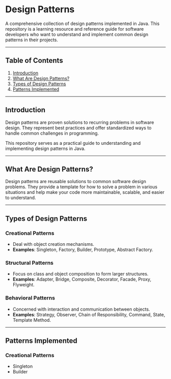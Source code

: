 # **Design Patterns**
A comprehensive collection of design patterns implemented in Java. This repository is a learning resource and reference guide for software developers who want to understand and implement common design patterns in their projects.

---

## **Table of Contents**
1. [Introduction](#introduction)
2. [What Are Design Patterns?](#what-are-design-patterns)
3. [Types of Design Patterns](#types-of-design-patterns)
4. [Patterns Implemented](#patterns-implemented)

---

## **Introduction**
Design patterns are proven solutions to recurring problems in software design. They represent best practices and offer standardized ways to handle common challenges in programming.

This repository serves as a practical guide to understanding and implementing design patterns in Java.

---

## **What Are Design Patterns?**
Design patterns are reusable solutions to common software design problems. They provide a template for how to solve a problem in various situations and help make your code more maintainable, scalable, and easier to understand.

---

## **Types of Design Patterns**

### **Creational Patterns**
- Deal with object creation mechanisms.
- **Examples**: Singleton, Factory, Builder, Prototype, Abstract Factory.

### **Structural Patterns**
- Focus on class and object composition to form larger structures.
- **Examples**: Adapter, Bridge, Composite, Decorator, Facade, Proxy, Flyweight.

### **Behavioral Patterns**
- Concerned with interaction and communication between objects.
- **Examples**: Strategy, Observer, Chain of Responsibility, Command, State, Template Method.

---

## **Patterns Implemented**

### **Creational Patterns**
- Singleton
- Builder
